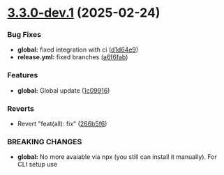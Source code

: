 # [3.3.0-dev.1](https://github.com/ElsiKora/ESLint-Config/compare/v3.2.5...v3.3.0-dev.1) (2025-02-24)


### Bug Fixes

* **global:** fixed integration with ci ([d1d64e9](https://github.com/ElsiKora/ESLint-Config/commit/d1d64e909814e55dd20039a0ab519d69648d50ee))
* **release.yml:** fixed branches ([a6f6fab](https://github.com/ElsiKora/ESLint-Config/commit/a6f6fab0fb9ad22fd3ee53f0fbbf9b365812ce74))


### Features

* **global:** Global update ([1c09916](https://github.com/ElsiKora/ESLint-Config/commit/1c09916e267de1d5a89658df7c4b41e8840d9a58))


### Reverts

* Revert "feat(all): fix" ([266b5f6](https://github.com/ElsiKora/ESLint-Config/commit/266b5f618f27d54907af0e5f3fadd8f07b520938))


### BREAKING CHANGES

* **global:** No more avaiable via npx (you still can install it manually). For CLI setup use
